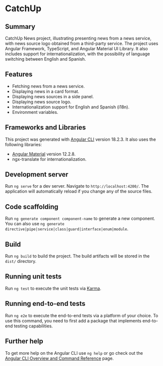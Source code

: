 # CatchUp

## Summary
CatchUp News project, illustrating presenting news from a news service, with news source logo obtained from a third-party service. The project uses Angular Framework, TypeScript, and Angular Material UI Library. It also includes support for internationalization, with the possibility of language switching between English and Spanish.

## Features
- Fetching news from a news service.
- Displaying news in a card format.
- Displaying news sources in a side panel.
- Displaying news source logo.
- Internationalization support for English and Spanish (i18n).
- Environment variables.

## Frameworks and Libraries
This project was generated with [Angular CLI](https://github.com/angular/angular-cli) version 18.2.3.
It also uses the following libraries:
- [Angular Material](https://material.angular.io/) version 12.2.8.
- ngx-translate for internationalization.

## Development server

Run `ng serve` for a dev server. Navigate to `http://localhost:4200/`. The application will automatically reload if you change any of the source files.

## Code scaffolding

Run `ng generate component component-name` to generate a new component. You can also use `ng generate directive|pipe|service|class|guard|interface|enum|module`.

## Build

Run `ng build` to build the project. The build artifacts will be stored in the `dist/` directory.

## Running unit tests

Run `ng test` to execute the unit tests via [Karma](https://karma-runner.github.io).

## Running end-to-end tests

Run `ng e2e` to execute the end-to-end tests via a platform of your choice. To use this command, you need to first add a package that implements end-to-end testing capabilities.

## Further help

To get more help on the Angular CLI use `ng help` or go check out the [Angular CLI Overview and Command Reference](https://angular.dev/tools/cli) page.
